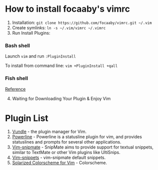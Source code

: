 # How to install focaaby's vimrc
1. Installation: `git clone https://github.com/focaaby/vimrc.git ~/.vim `
2. Create symlinks: `ln -s ~/.vim/vimrc ~/.vimrc`
3. Run Install Plugins: 

  ### Bash shell
  Launch `vim` and run `:PluginInstall` 

  To install from command line: `vim +PluginInstall +qall`

  ### Fish shell

  [Reference](https://github.com/gmarik/Vundle.vim/wiki#faq4)

4. Waiting for Downloading Your Plugin & Enjoy Vim

# Plugin List
1. [Vundle](http://github.com/gmarik/vundle) - the plugin manager for Vim. 
2. [Powerline](https://github.com/powerline/powerline) - Powerline is a statusline plugin for vim, and provides statuslines and prompts for several other applications. 
3. [Vim-snipmate](https://github.com/garbas/vim-snipmate) - SnipMate aims to provide support for textual snippets, similar to TextMate or other Vim plugins like UltiSnips. 
4. [Vim-snippets](https://github.com/honza/vim-snippets) - vim-snipmate default snippets. 
5. [Solarized Colorscheme for Vim](http://ethanschoonover.com/solarized/vim-colors-solarized) - Colorscheme. 
